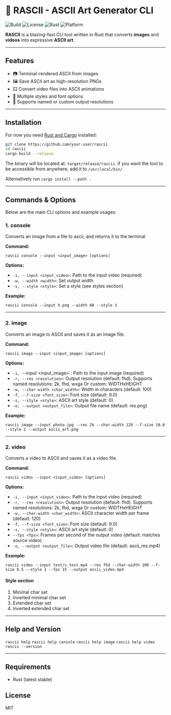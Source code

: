 # 🎨 RASCII - ASCII Art Generator CLI

![Build](https://img.shields.io/badge/build-passing-brightgreen)
![License](https://img.shields.io/badge/license-MIT-blue)
![Rust](https://img.shields.io/badge/Rust-2021-orange)
![Platform](https://img.shields.io/badge/platform-cross--platform-lightgrey)

**RASCII** is a blazing-fast CLI tool written in Rust that converts **images** and **videos** into expressive **ASCII art**.

---

## Features

- 📷 Terminal-rendered ASCII from images
- 🖼️ Save ASCII art as high-resolution PNGs
- 🎞️ Convert video files into ASCII animations
- 🎨 Multiple styles and font options
- 🧠 Supports named or custom output resolutions


---
## Installation

For now you need [Rust and Cargo](https://www.rust-lang.org/tools/install) installed:

```bash
git clone https://github.com/your-user/rascii
cd rascii
cargo build --release
```
The binary will be located at: `target/release/rascii`. if you want the tool to be accessible from anywhere, add it to `/usr/local/bin/`

Alternatively run `cargo install --path .`

---
## Commands & Options

Below are the main CLI options and example usages:

### 1. console
Converts an image from a file to ascii, and returns it to the terminal

**Command:**
```
rascii console --input <input_image> [options]
```

**Options:**
- `-i, --input <input_video>`: Path to the input video (required)
- `-w, --width <width>`: Set output width
- `-s, --style <style>`: Set a style (see styles section)

**Example:**
```
rascii console --input h.png --width 80 --style 3
```

---
### 2. image
Converts an image to ASCII and saves it as an image file.

**Command:**
```
rascii image --input <input_image> [options]
```

**Options:**
- `-i, `--input <input_image>`: Path to the input image (required)
- `-r, --res <resolution>`: Output resolution (default: fhd). Supports named resolutions: 2k, fhd, wxga Or custom: WIDTHxHEIGHT
- `-w, --char-width <char_width>`: Width in characters (default: 100)
- `-f, --f-size <font_size>`: Font size (default: 9.0)
- `-s, --style <style>`: ASCII art style (default: 0)
- `-o, --output <output_file>`: Output file name (default: res.png)

**Example:**
```
rascii image --input photo.jpg --res 2k --char-width 120 --f-size 10.0 --style 2 --output ascii_art.png

```

---

### 2. video
Converts a video to ASCII and saves it as a video file.

**Command:**
```
rascii video --input <input_video> [options]
```

**Options:**
- `-i, --input <input_video>`: Path to the input video (required)
- `-r, --res <resolution>`: Output resolution (default: fhd). Supports named resolutions: 2k, fhd, wxga Or custom: WIDTHxHEIGHT
- `-w, --char-width <char_width>`: ASCII character width per frame (default: 120)
- `-f, --f-size <font_size>`: Font size (default: 9.0)
- `-s, --style <style>`: ASCII art style (default: 0)
- `--fps <fps>`: Frames per second of the output video (default: matches source video)
- `-o, --output <output_file>`: Output video file (default: ascii_res.mp4)

**Example:**
```
rascii video --input test/v_test.mp4 --res fhd --char-width 100 --f-size 8.5 --style 1 --fps 15 --output ascii_video.mp4

```

#### Style section
1. Minimal char set
2. Inverted minimal char set
3. Extended char set
4. Inverted extended char set

---
## Help and Version
`rascii help`
`rascii help console`
`rascii help image`
`rascii help video`
`rascii --version`

---
## Requirements
- Rust (latest stable)

## License
MIT

